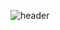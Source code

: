 ![header](https://capsule-render.vercel.app/api?type=soft&color=auto&height=200&section=header&text=흐앙쥬금털썩's%20Github&fontSize=50)


